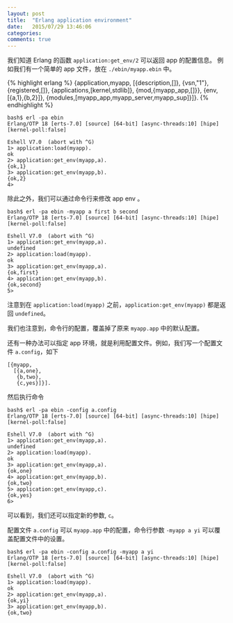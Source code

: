 ```yaml
---
layout: post
title:  "Erlang application environment"
date:   2015/07/29 13:46:06
categories:
comments: true
---
```



我们知道 Erlang 的函数 `application:get_env/2` 可以返回 app 的配置信息。
例如我们有一个简单的 app 文件，放在 `./ebin/myapp.ebin` 中。


{% highlight erlang %}
{application,myapp,
             [{description,[]},
              {vsn,"1"},
              {registered,[]},
              {applications,[kernel,stdlib]},
              {mod,{myapp_app,[]}},
              {env,[{a,1},{b,2}]},
              {modules,[myapp_app,myapp_server,myapp_sup]}]}.
{% endhighlight %}


```
bash$ erl -pa ebin
Erlang/OTP 18 [erts-7.0] [source] [64-bit] [async-threads:10] [hipe] [kernel-poll:false]

Eshell V7.0  (abort with ^G)
1> application:load(myapp).
ok
2> application:get_env(myapp,a).
{ok,1}
3> application:get_env(myapp,b).
{ok,2}
4>
```

除此之外，我们可以通过命令行来修改 app env 。

```
bash$ erl -pa ebin -myapp a first b second
Erlang/OTP 18 [erts-7.0] [source] [64-bit] [async-threads:10] [hipe] [kernel-poll:false]

Eshell V7.0  (abort with ^G)
1> application:get_env(myapp,a).
undefined
2> application:load(myapp).
ok
3> application:get_env(myapp,a).
{ok,first}
4> application:get_env(myapp,b).
{ok,second}
5>
```

注意到在 `application:load(myapp)` 之前，`application:get_env(myapp)` 都是返回 `undefined`。

我们也注意到，命令行的配置，覆盖掉了原来 `myapp.app` 中的默认配置。

还有一种办法可以指定 app 环境，就是利用配置文件。例如，我们写一个配置文件 `a.config`，如下

```
[{myapp,
  [{a,one},
   {b,two},
   {c,yes}]}].
```

然后执行命令


```
bash$ erl -pa ebin -config a.config
Erlang/OTP 18 [erts-7.0] [source] [64-bit] [async-threads:10] [hipe] [kernel-poll:false]

Eshell V7.0  (abort with ^G)
1> application:get_env(myapp,a).
undefined
2> application:load(myapp).
ok
3> application:get_env(myapp,a).
{ok,one}
4> application:get_env(myapp,b).
{ok,two}
5> application:get_env(myapp,c).
{ok,yes}
6>
```

可以看到，我们还可以指定新的参数, `c`。


配置文件 `a.config` 可以 `myapp.app` 中的配置，命令行参数 `-myapp a
yi` 可以覆盖配置文件中的设置。


```
bash$ erl -pa ebin -config a.config -myapp a yi
Erlang/OTP 18 [erts-7.0] [source] [64-bit] [async-threads:10] [hipe] [kernel-poll:false]

Eshell V7.0  (abort with ^G)
1> application:load(myapp).
ok
2> application:get_env(myapp,a).
{ok,yi}
3> application:get_env(myapp,b).
{ok,two}

```

